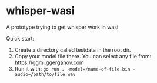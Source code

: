# whisper-wasi
A prototype trying to get whisper work in wasi

Quick start:

1. Create a directory called testdata in the root dir.
2. Copy your model file there. You can select any file from: https://ggml.ggerganov.com
3. Run it with: `go run . -model=/name-of-file.bin -audio=/path/to/file.wav`
